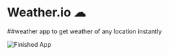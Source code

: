 # Weather.io ☁

##weather app to get weather of any location instantly

![Finished App](https://github.com/londonappbrewery/Images/blob/master/clima-demo.gif)
